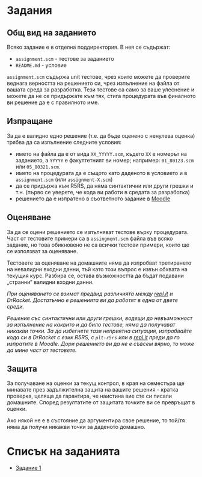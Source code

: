 Задания
=======

Общ вид на заданието
--------------------
Всяко задание е в отделна поддиректория. В нея се съдържат:
- `assignment.scm` - тестове за заданието
- `README.md` - условие

`assignment.scm` съдържа unit тестове, чрез които можете да проверите веднага верността на решението си, чрез изпълнение на файла от вашата среда за разработка. Тези тестове са само за ваше улеснение и можете да не се придържате към тях, стига процедурата във финалното ви решение да е с правилното име.

Изпращане
---------
За да е валидно едно решение (т.е. да бъде оценено с ненулева оценка) трябва да са изпълнение следните условия:
- името на файла да е от вида `XX_YYYYY.scm`, където `XX` е номерът на заданието, а `YYYYY` е факултетният ви номер; например: `01_80123.scm` или `05_80321.scm`.
- името на процедурата да е същото като даденото в условието и в `assignment.scm` (или `assignment-X.scm`)
- да се придържа към R5RS, да няма синтактични или други грешки и т.н. (първо се уверете, че кода ви работи в средата за разработка)
- решението да е изпратено в съответното задание в [Moodle](http://moodle.openfmi.net/)

Оценяване
---------
За да се оцени решението се изпълняват тестове върху процедурата. Част от тестовите примери са в `assingment.scm` файла във всяко задание, но това обикновено не са всички тестови примери, които ще се използват за оценяване.

Тестовете за оценяване на домашните няма да изпробват третирането на невалидни входни данни, тъй като този въпрос е извън обхвата на текущия курс. Разбира се, остава възможността да бъдат подавани „странни“ валидни входни данни.

_При оценяването се взимат предвид различията между [repl.it](http://repl.it/) и DrRacket. Достатъчно е решенията ви да работят в една от двете среди._

_Решения със синтактични или други грешки, водещи до невъзможност за изпълнение на каквито и да било тестове, няма да получават никакви точки. За да избегнете тази неприятна ситуация, изпробвайте кода си в DrRacket с език R5RS, с `plt-r5rs` или в [repl.it](http://repl.it/) преди да го изпратите в Moodle. Дори решението ви да не е съвсем вярно, то може да мине част от тестовете._

Защита
------
За получаване на оценки за текущ контрол, в края на семестъра ще минавате през задължителна защита на вашите решения - кратка проверка, целяща да гарантира, че наистина вие сте си писали домашните. Според резултатите от защитата точките ви се превръщат в оценки.

Ако някой не е в състояние да аргументира свое решение, то той/тя няма да получи никакви точки за даденото домашно.

Списък на заданията
===================
* [Задание 1](01/)
